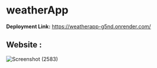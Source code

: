 # weatherApp

**Deployment Link:**
https://weatherapp-g5nd.onrender.com/

## Website :

![Screenshot (2583)](https://github.com/sriramsanthosh/weatherApp/assets/95128072/43271ce6-6697-488e-b6dc-073e7b754166)
